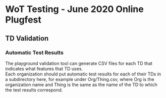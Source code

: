 # WoT Testing - June 2020 Online Plugfest 
## TD Validation
### Automatic Test Results

The playground validation tool can generate CSV files for each TD that indicates what 
features that TD uses.  
Each organization should put automatic test results for each of their TDs in a subdirectory
here, for example under Org/Thing.csv, where Org is the organization name and 
Thing is the same as the name of the TD to which the test results correspond.
